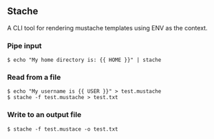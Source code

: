 ## Stache

A CLI tool for rendering mustache templates using ENV as the context.

### Pipe input

```
$ echo "My home directory is: {{ HOME }}" | stache
```

### Read from a file

```
$ echo "My username is {{ USER }}" > test.mustache
$ stache -f test.mustache > test.txt
```

### Write to an output file

```
$ stache -f test.mustace -o test.txt
```

